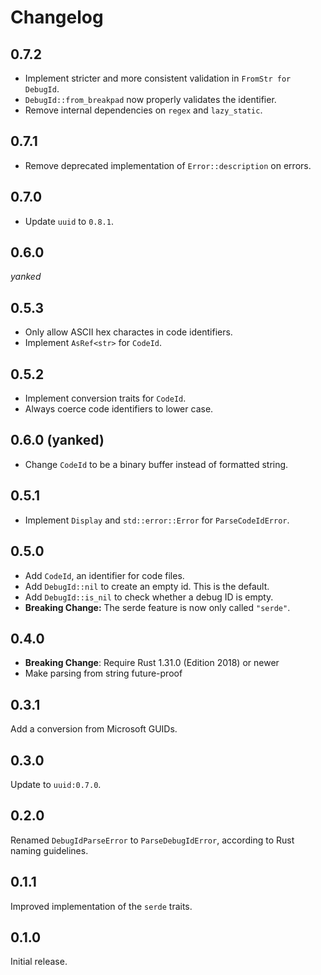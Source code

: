 # Changelog

## 0.7.2

- Implement stricter and more consistent validation in `FromStr for DebugId`.
- `DebugId::from_breakpad` now properly validates the identifier.
- Remove internal dependencies on `regex` and `lazy_static`.

## 0.7.1

- Remove deprecated implementation of `Error::description` on errors.

## 0.7.0

- Update `uuid` to `0.8.1`.

## 0.6.0

_yanked_

## 0.5.3

- Only allow ASCII hex charactes in code identifiers.
- Implement `AsRef<str>` for `CodeId`.

## 0.5.2

- Implement conversion traits for `CodeId`.
- Always coerce code identifiers to lower case.

## 0.6.0 (yanked)

- Change `CodeId` to be a binary buffer instead of formatted string.

## 0.5.1

- Implement `Display` and `std::error::Error` for `ParseCodeIdError`.

## 0.5.0

- Add `CodeId`, an identifier for code files.
- Add `DebugId::nil` to create an empty id. This is the default.
- Add `DebugId::is_nil` to check whether a debug ID is empty.
- **Breaking Change:** The serde feature is now only called `"serde"`.

## 0.4.0

- **Breaking Change**: Require Rust 1.31.0 (Edition 2018) or newer
- Make parsing from string future-proof

## 0.3.1

Add a conversion from Microsoft GUIDs.

## 0.3.0

Update to `uuid:0.7.0`.

## 0.2.0

Renamed `DebugIdParseError` to `ParseDebugIdError`, according to Rust naming
guidelines.

## 0.1.1

Improved implementation of the `serde` traits.

## 0.1.0

Initial release.

